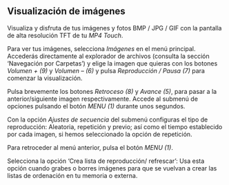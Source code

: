 ## Visualización de imágenes

Visualiza y disfruta de tus imágenes y fotos BMP / JPG / GIF con la pantalla de alta resolución TFT de tu *MP4 Touch*.

Para ver tus imágenes, selecciona *Imágenes* en el menú principal. Accederás directamente al explorador de archivos (consulta la sección ‘Navegación por Carpetas’) y elige la imagen que quieras con los botones *Volumen + (9)* y *Volumen – (6)* y pulsa *Reproducción / Pausa (7)* para comenzar la visualización.

Pulsa brevemente los botones *Retroceso (8)* y *Avance (5)*, para pasar a la anterior/siguiente imagen respectivamente. Accede al submenú de opciones pulsando el botón *MENU (1)* durante unos segundos. 

Con la opción *Ajustes de secuencia* del submenú  configuras el tipo de reproducción: Aleatoria, repetición y previo; así como el tiempo establecido por cada imagen, si hemos seleccionado la opción de repetición.

Para retroceder al menú anterior, pulsa el botón *MENU (1)*.

Selecciona la opción ‘Crea lista de reproducción/ refrescar’: Usa esta opción cuando grabes o borres imágenes para que se vuelvan a crear las listas de ordenación en tu memoria o externa.

